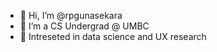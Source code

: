 - 👋 Hi, I’m @rpgunasekara
- 👀 I’m a CS Undergrad @ UMBC
- 🌱 Intreseted in data science and UX research

<!---
rpgunasekara/rpgunasekara is a ✨ special ✨ repository because its `README.md` (this file) appears on your GitHub profile.
You can click the Preview link to take a look at your changes.
--->
